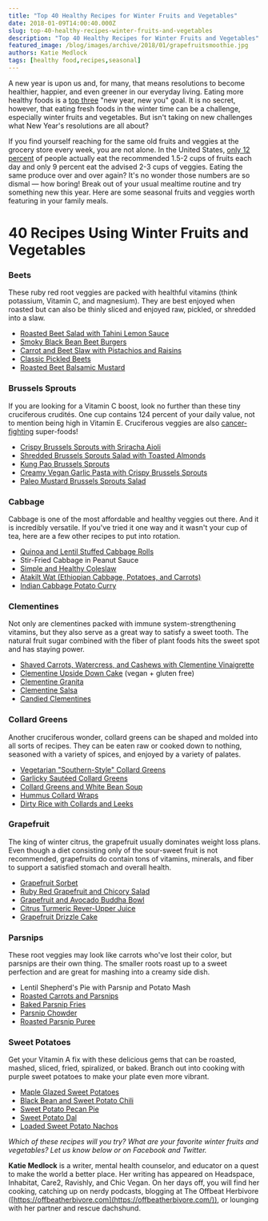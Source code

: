 ```yaml
---
title: "Top 40 Healthy Recipes for Winter Fruits and Vegetables"
date: 2018-01-09T14:00:40.000Z
slug: top-40-healthy-recipes-winter-fruits-and-vegetables
description: "Top 40 Healthy Recipes for Winter Fruits and Vegetables"
featured_image: /blog/images/archive/2018/01/grapefruitsmoothie.jpg
authors: Katie Medlock
tags: [healthy food,recipes,seasonal]
---
```


A new year is upon us and, for many, that means resolutions to become healthier, happier, and even greener in our everyday living. Eating more healthy foods is a [top three](http://www.telegraph.co.uk/health-fitness/body/common-new-years-resolutions-stick/) "new year, new you" goal. It is no secret, however, that eating fresh foods in the winter time can be a challenge, especially winter fruits and vegetables. But isn't taking on new challenges what New Year's resolutions are all about?

If you find yourself reaching for the same old fruits and veggies at the grocery store every week, you are not alone. In the United States, [only 12 percent](https://www.today.com/series/one-small-thing/americans-don-t-eat-enough-fruits-vegetables-cdc-finds-t118925) of people actually eat the recommended 1.5-2 cups of fruits each day and only 9 percent eat the advised 2-3 cups of veggies. Eating the same produce over and over again? It's no wonder those numbers are so dismal — how boring! Break out of your usual mealtime routine and try something new this year. Here are some seasonal fruits and veggies worth featuring in your family meals.

# 40 Recipes Using Winter Fruits and Vegetables

### Beets

These ruby red root veggies are packed with healthful vitamins (think potassium, Vitamin C, and magnesium). They are best enjoyed when roasted but can also be thinly sliced and enjoyed raw, pickled, or shredded into a slaw.

* [Roasted Beet Salad with Tahini Lemon Sauce](https://heatherchristo.com/2017/03/21/roasted-beet-salad-with-tahini-lemon-sauce-vegan/)
* [Smoky Black Bean Beet Burgers](https://minimalistbaker.com/smoky-black-bean-beet-burgers/)
* [Carrot and Beet Slaw with Pistachios and Raisins](https://www.bonappetit.com/recipe/carrot-and-beet-slaw-with-pistachios-and-raisins)
* [Classic Pickled Beets](https://www.tasteofhome.com/recipes/pickled-beets)
* [Roasted Beet Balsamic Mustard](https://adventuresincooking.com/roasted-beet-balsamic-mustard-honey/)

### Brussels Sprouts

If you are looking for a Vitamin C boost, look no further than these tiny cruciferous crudités. One cup contains 124 percent of your daily value, not to mention being high in Vitamin E. Cruciferous veggies are also [cancer-fighting](https://www.webmd.com/food-recipes/features/super-veggies-cruciferous-vegetables#1) super-foods!

* [Crispy Brussels Sprouts with Sriracha Aioli](https://minimalistbaker.com/crispy-garlic-brussels-sprouts-with-sriracha-aioli/)
* [Shredded Brussels Sprouts Salad with Toasted Almonds](https://www.delishknowledge.com/shredded-brussels-sprouts-salad-with-toasted-almonds/)
* [Kung Pao Brussels Sprouts](https://cookieandkate.com/2015/kung-pao-brussels-sprouts-recipe/)
* [Creamy Vegan Garlic Pasta with Crispy Brussels Sprouts](https://www.thissavoryvegan.com/creamy-vegan-garlic-pasta-with-crispy-brussels-sprouts/)
* [Paleo Mustard Brussels Sprouts Salad](https://www.cottercrunch.com/creamy-mustard-brussels-sprouts-salad-vegan/)

### Cabbage

Cabbage is one of the most affordable and healthy veggies out there. And it is incredibly versatile. If you've tried it one way and it wasn't your cup of tea, here are a few other recipes to put into rotation.

* [Quinoa and Lentil Stuffed Cabbage Rolls](https://www.connoisseurusveg.com/quinoa-lentil-stuffed-vegan-cabbage-rolls/)
* Stir-Fried Cabbage in Peanut Sauce
* [Simple and Healthy Coleslaw](https://cookieandkate.com/2016/simple-healthy-coleslaw-recipe/)
* [Atakilt Wat (Ethiopian Cabbage, Potatoes, and Carrots)](https://www.veganricha.com/2014/07/atakilt-wat-ethiopian-cabbage-potato.html)
* [Indian Cabbage Potato Curry](http://www.thewholesomefork.com/2017/08/18/indian-cabbage-potato-curry-vegan/)

### Clementines

Not only are clementines packed with immune system-strengthening vitamins, but they also serve as a great way to satisfy a sweet tooth. The natural fruit sugar combined with the fiber of plant foods hits the sweet spot and has staying power.

* [Shaved Carrots, Watercress, and Cashews with Clementine Vinaigrette](https://www.marthastewart.com/1050223/shaved-carrots-watercress-and-cashews-orange-vinaigrette)
* [Clementine Upside Down Cake](http://dabblingchef.com/2016/03/11/oh-my-darling-this-clementine-upside-down-cake-is-vegan-gluten-free/) (vegan + gluten free)
* [Clementine Granita](https://www.marthastewart.com/865387/clementine-granita)
* [Clementine Salsa](https://www.vegetariantimes.com/recipes/clementine-salsa)
* [Candied Clementines](https://cooking.nytimes.com/recipes/1016260-candied-clementines)

### Collard Greens

Another cruciferous wonder, collard greens can be shaped and molded into all sorts of recipes. They can be eaten raw or cooked down to nothing, seasoned with a variety of spices, and enjoyed by a variety of palates.

* [Vegetarian "Southern-Style" Collard Greens](http://www.foodnetwork.com/recipes/vegetarian-southern-style-collard-greens-recipe-1938261)
* [Garlicky Sautéed Collard Greens](https://www.vegetariantimes.com/recipes/garlicky-collard-greens)
* [Collard Greens and White Bean Soup](http://blog.fatfreevegan.com/2007/03/collard-greens-and-white-bean-soup.html)
* [Hummus Collard Wraps](https://www.eatingbirdfood.com/hummus-collard-wraps/)
* [Dirty Rice with Collards and Leeks](https://www.lettyskitchen.com/dirty-rice-collards-leeks-vegan-gluten-free/)

### Grapefruit

The king of winter citrus, the grapefruit usually dominates weight loss plans. Even though a diet consisting only of the sour-sweet fruit is not recommended, grapefruits do contain tons of vitamins, minerals, and fiber to support a satisfied stomach and overall health.

* [Grapefruit Sorbet](https://thevietvegan.com/grapefruit-sorbet/)
* [Ruby Red Grapefruit and Chicory Salad](http://www.delish.com/cooking/recipe-ideas/recipes/a33933/ruby-red-grapefruit-chicory-salad-recipe-clv1112/?click=recipe%5Fsr)
* [Grapefruit and Avocado Buddha Bowl](http://theskinnyfork.com/blog/grapefruit-buddha-bowl)
* [Citrus Turmeric Rever-Upper Juice](http://www.kaleandcaramel.com/citrus-turmeric-rever-upper)
* [Grapefruit Drizzle Cake](http://myvibrantkitchen.com/vegan-grapefruit-drizzle-cake/)

### Parsnips

These root veggies may look like carrots who've lost their color, but parsnips are their own thing. The smaller roots roast up to a sweet perfection and are great for mashing into a creamy side dish.

* Lentil Shepherd's Pie with Parsnip and Potato Mash
* [Roasted Carrots and Parsnips](https://www.vegetariantimes.com/recipes/roasted-carrots-and-parsnips)
* [Baked Parsnip Fries](https://www.loveandlemons.com/baked-parsnip-fries/)
* [Parsnip Chowder](http://www.vegkitchen.com/recipes/parsnip-chowder/)
* [Roasted Parsnip Puree](https://healthyblenderrecipes.com/recipes/roasted%5Fparsnip%5Fmash%5Fwith%5Fcaramelized%5Fonions%5Fand%5Fherbs)

### Sweet Potatoes

Get your Vitamin A fix with these delicious gems that can be roasted, mashed, sliced, fried, spiralized, or baked. Branch out into cooking with purple sweet potatoes to make your plate even more vibrant.

* [Maple Glazed Sweet Potatoes](https://detoxinista.com/maple-glazed-sweet-potatoes-vegan/)
* [Black Bean and Sweet Potato Chili](https://www.thespruce.com/black-bean-vegetarian-chili-sweet-potatoes-3377973)
* [Sweet Potato Pecan Pie](http://makingthymeforhealth.com/vegan-sweet-potato-pecan-pie/)
* [Sweet Potato Dal](https://www.tastingtable.com/cook/recipes/vegan-sweet-potato-dal-recipe)
* [Loaded Sweet Potato Nachos](https://www.emilieeats.com/loaded-vegan-sweet-potato-nachos/)

_Which of these recipes will you try? What are your favorite winter fruits and vegetables? Let us know below or on Facebook and Twitter._

**Katie Medlock** is a writer, mental health counselor, and educator on a quest to make the world a better place. Her writing has appeared on Headspace, Inhabitat, Care2, Ravishly, and Chic Vegan. On her days off, you will find her cooking, catching up on nerdy podcasts, blogging at The Offbeat Herbivore ([https://offbeatherbivore.com](https://offbeatherbivore.com/)), or lounging with her partner and rescue dachshund.